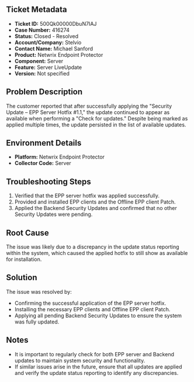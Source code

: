 ## Ticket Metadata
- **Ticket ID:** 500Qk00000DbuN7IAJ
- **Case Number:** 416274
- **Status:** Closed - Resolved
- **Account/Company:** Stelvio
- **Contact Name:** Michael Sanford
- **Product:** Netwrix Endpoint Protector
- **Component:** Server
- **Feature:** Server LiveUpdate
- **Version:** Not specified

## Problem Description
The customer reported that after successfully applying the "Security Update – EPP Server Hotfix #1.1," the update continued to appear as available when performing a "Check for updates." Despite being marked as applied multiple times, the update persisted in the list of available updates.

## Environment Details
- **Platform:** Netwrix Endpoint Protector
- **Collector Code:** Server

## Troubleshooting Steps
1. Verified that the EPP server hotfix was applied successfully.
2. Provided and installed EPP clients and the Offline EPP client Patch.
3. Applied the Backend Security Updates and confirmed that no other Security Updates were pending.

## Root Cause
The issue was likely due to a discrepancy in the update status reporting within the system, which caused the applied hotfix to still show as available for installation.

## Solution
The issue was resolved by:
- Confirming the successful application of the EPP server hotfix.
- Installing the necessary EPP clients and Offline EPP client Patch.
- Applying all pending Backend Security Updates to ensure the system was fully updated.

## Notes
- It is important to regularly check for both EPP server and Backend updates to maintain system security and functionality.
- If similar issues arise in the future, ensure that all updates are applied and verify the update status reporting to identify any discrepancies.